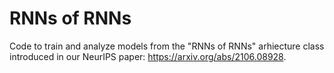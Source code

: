 # RNNs of RNNs

Code to train and analyze models from the "RNNs of RNNs" arhiecture class introduced in our NeurIPS paper: https://arxiv.org/abs/2106.08928.

